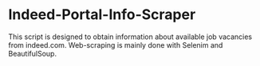 # Indeed-Portal-Info-Scraper

This script is designed to obtain information about available job vacancies from indeed.com.
Web-scraping is mainly done with Selenim and BeautifulSoup.
